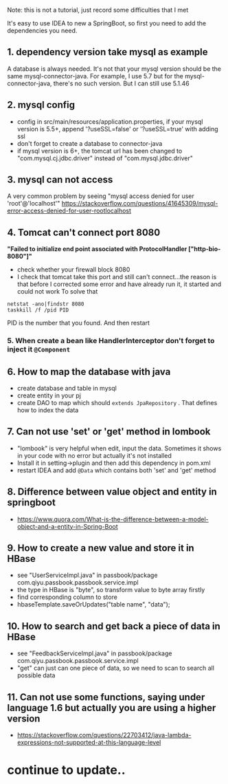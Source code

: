Note: this is not a tutorial, just record some difficulties that I met

It's easy to use IDEA to new a SpringBoot, so first you need to add the dependencies you need.

## 1. dependency version take mysql as example	
A database is always needed. It's not that your mysql version should be the same mysql-connector-java. For example, I use 5.7 but for the mysql-connector-java, there's no such version. But I can still use 5.1.46

## 2. mysql config
- config in src/main/resources/application.properties, if your mysql version is 5.5+, append '?useSSL=false' or '?useSSL=true' with adding ssl
- don't forget to create a database to connector-java
- if mysql version is 6+, the tomcat url has been changed to "com.mysql.cj.jdbc.driver" instead of "com.mysql.jdbc.driver"

## 3. mysql can not access
A very common problem by seeing "mysql access denied for user 'root'@'localhost'"
https://stackoverflow.com/questions/41645309/mysql-error-access-denied-for-user-rootlocalhost

## 4. Tomcat can't connect port 8080
**"Failed to initialize end point associated with ProtocolHandler ["http-bio-8080"]"**	
- check whether your firewall block 8080
- I check that tomcat take this port and still can't connect...the reason is that before I corrected some error and have already run it, it started and could not work
To solve that 
```
netstat -ano|findstr 8080
taskkill /f /pid PID
```
PID is the number that you found. And then restart

### 5. When create a bean like HandlerInterceptor don't forget to inject it ```@Component```

## 6. How to map the database with java
- create database and table in mysql
- create entity in your pj
- create DAO to map which should ```extends JpaRepository``` . That defines how to index the data

## 7. Can not use 'set' or 'get' method in lombook
- "lombook" is very helpful when edit, input the data. Sometimes it shows in your code with no error but actually it's not installed
- Install it in setting->plugin and then add this dependency in pom.xml
- restart IDEA and add ```@Data``` which contains both 'set' and 'get' method

## 8. Difference between value object and entity in springboot
- https://www.quora.com/What-is-the-difference-between-a-model-object-and-a-entity-in-Spring-Boot

## 9. How to create a new value and store it in HBase
- see "UserServiceImpl.java" in passbook/package com.qiyu.passbook.passbook.service.impl
- the type in HBase is "byte", so transform value to byte array firstly
- find corresponding column to store
- hbaseTemplate.saveOrUpdates("table name", "data");

## 10. How to search and get back a piece of data in HBase
- see "FeedbackServiceImpl.java" in passbook/package com.qiyu.passbook.passbook.service.impl
- "get" can just can one piece of data, so we need to scan to search all possible data 

## 11. Can not use some functions, saying under language 1.6 but actually you are using a higher version
- https://stackoverflow.com/questions/22703412/java-lambda-expressions-not-supported-at-this-language-level

# continue to update..
